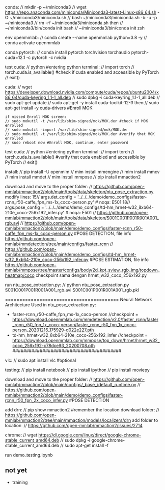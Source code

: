conda:
// mkdir -p ~/miniconda3
// wget https://repo.anaconda.com/miniconda/Miniconda3-latest-Linux-x86_64.sh -O ~/miniconda3/miniconda.sh
// bash ~/miniconda3/miniconda.sh -b -u -p ~/miniconda3
// rm -rf ~/miniconda3/miniconda.sh
then
// ~/miniconda3/bin/conda init bash
// ~/miniconda3/bin/conda init zsh

env openmmlab:
// conda create --name openmmlab python=3.8 -y
// conda activate openmmlab

conda pytorch:
// conda install pytorch torchvision torchaudio pytorch-cuda=12.1 -c pytorch -c nvidia

test cuda:
// python #entering python terminal:
	// import torch
	// torch.cuda.is_available() #check if cuda enabled and accessible by PyTorch
	// exit()

cuda:
// wget https://developer.download.nvidia.com/compute/cuda/repos/ubuntu2004/x86_64/cuda-keyring_1.1-1_all.deb
// sudo dpkg -i cuda-keyring_1.1-1_all.deb
// sudo apt-get update
// sudo apt-get -y install cuda-toolkit-12-3
then
// sudo apt-get install -y cuda-drivers #Enroll MOK

	if missed Enroll MOK screen:
	// sudo mokutil -t /var/lib/shim-signed/mok/MOK.der #check if MOK enrolled
	// sudo mokutil -import /var/lib/shim-signed/mok/MOK.der
	// sudo mokutil -t /var/lib/shim-signed/mok/MOK.der #verify that MOK enrolled
	// sudo reboot now #Enroll MOK, continue, enter password

test cuda:
// python #entering python terminal:
	// import torch
	// torch.cuda.is_available() #verify that cuda enabled and accessible by PyTorch
	// exit()

install:
// pip install -U openmim
// mim install mmengine
// mim install mmcv
// mim install mmdet
// mim install mmpose
// pip install mmaction2

download and move to the proper folder:
// https://github.com/open-mmlab/mmaction2/blob/main/tools/data/skeleton/ntu_pose_extraction.py
	modify lines:
	15// args.det_config = '../../../demo/demo_configs/faster-rcnn_r50-caffe_fpn_ms-1x_coco-person.py'  # noqa: E501
	18// args.pose_config = '../../../demo/demo_configs/td-hm_hrnet-w32_8xb64-210e_coco-256x192_infer.py'  # noqa: E501
// https://github.com/open-mmlab/mmaction2/blob/main/tools/data/skeleton/S001C001P001R001A001_rgb.avi
// https://github.com/open-mmlab/mmaction2/blob/main/demo/demo_configs/faster-rcnn_r50-caffe_fpn_ms-1x_coco-person.py #POSE DETECTION, file info https://github.com/open-mmlab/mmdetection/tree/main/configs/faster_rcnn
// https://github.com/open-mmlab/mmaction2/blob/main/demo/demo_configs/td-hm_hrnet-w32_8xb64-210e_coco-256x192_infer.py #POSE ESTIMATION, file info https://github.com/open-mmlab/mmpose/tree/master/configs/body/2d_kpt_sview_rgb_img/topdown_heatmap/coco checkpoint sama dengan hrnet_w32_coco_256x192.py

run ntu_pose_extraction.py:
// python ntu_pose_extraction.py S001C001P001R001A001_rgb.avi S001C001P001R001A001_rgb.pkl

========================================
Neural Network Architecture Used in ntu_pose_extraction.py:
- faster-rcnn_r50-caffe_fpn_ms-1x_coco-person
	//checkpoint = https://download.openmmlab.com/mmdetection/v2.0/faster_rcnn/faster_rcnn_r50_fpn_1x_coco-person/faster_rcnn_r50_fpn_1x_coco-person_20201216_175929-d022e227.pth
- td-hm_hrnet-w32_8xb64-210e_coco-256x192_infer
	//checkpoint = https://download.openmmlab.com/mmpose/top_down/hrnet/hrnet_w32_coco_256x192-c78dce93_20200708.pth
########################################

vlc:
// sudo apt install vlc #optional

testing:
// pip install notebook
// pip install ipython
// pip install moviepy

download and move to the proper folder:
// https://github.com/open-mmlab/mmaction2/blob/main/configs/_base_/default_runtime.py
// https://github.com/open-mmlab/mmaction2/blob/main/demo/demo_configs/faster-rcnn_r50_fpn_2x_coco_infer.py #POSE DETECTION

add drn:
// pip show mmaction2 #remember the location
	download folder:
	// https://github.com/open-mmlab/mmaction2/tree/main/mmaction/models/localizers/drn
	add folder to location:
	// https://github.com/open-mmlab/mmaction2/issues/2714

chrome:
// wget https://dl.google.com/linux/direct/google-chrome-stable_current_amd64.deb
// sudo dpkg -i google-chrome-stable_current_amd64.deb
// sudo apt-get install -f

run demo_testing.ipynb

## not yet
- training
